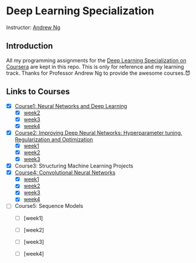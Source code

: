 # Deep Learning Specialization
Instructor: [Andrew Ng](http://www.andrewng.org/)

## Introduction

All my programming assignments for the [Deep Learning Specialization on Coursera](https://www.coursera.org/specializations/deep-learning) are kept in this repo. This is only for reference and my learning track. Thanks for Professor Andrew Ng to provide the awesome courses.:smiling_imp:

## Links to Courses

- [x] [Course1: Neural Networks and Deep Learning](https://github.com/zyunsg/deep-learning/tree/master/course1)
  - [x] [week2](https://github.com/zyunsg/deep-learning/tree/master/course1/week2)
  - [x] [week3](https://github.com/zyunsg/deep-learning/tree/master/course1/week3)
  - [x] [week4](https://github.com/zyunsg/deep-learning/tree/master/course1/week4)
- [x] [Course2: Improving Deep Neural Networks: Hyperparameter tuning, Regularization and Optimization](https://github.com/zyunsg/deep-learning/tree/master/course2)
  - [x] [week1](https://github.com/zyunsg/deep-learning/tree/master/course2/week1)
  - [x] [week2](https://github.com/zyunsg/deep-learning/tree/master/course2/week2)
  - [x] [week3](https://github.com/zyunsg/deep-learning/tree/master/course2/week3)
- [x] Course3: Structuring Machine Learning Projects
- [x] [Course4: Convolutional Neural Networks](https://github.com/zyunsg/deep-learning/tree/master/course4)
  - [x] [week1](https://github.com/zyunsg/deep-learning/tree/master/course4/week1)
  - [x] [week2](https://github.com/zyunsg/deep-learning/tree/master/course4/week2)
  - [x] [week3](https://github.com/zyunsg/deep-learning/tree/master/course4/week3)
  - [x] [week4](https://github.com/zyunsg/deep-learning/tree/master/course4/week4)
- [ ] Course5: Sequence Models
  - [ ] [week1]
  - [ ] [week2]
  - [ ] [week3]
  - [ ] [week4]
  



